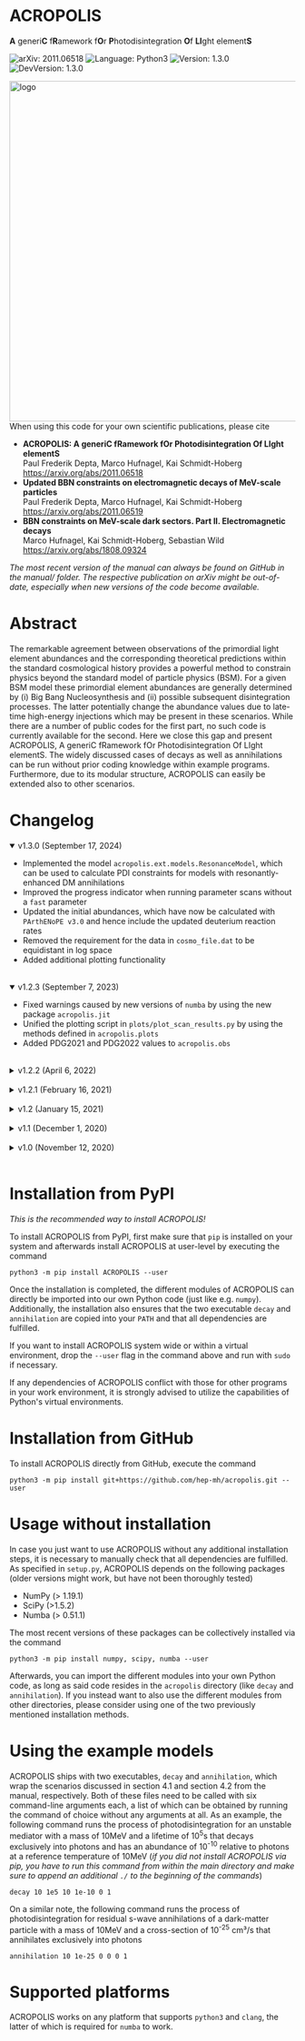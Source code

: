 # ACROPOLIS

**A** generi**C** f**R**amework f**O**r **P**hotodisintegration **O**f **LI**ght element**S**

![arXiv: 2011.06518](https://img.shields.io/badge/arXiv-2011.06518-red.svg?style=flat-square)
![Language: Python3](https://img.shields.io/badge/Language-Python3-blue.svg?style=flat-square)
![Version: 1.3.0](https://img.shields.io/badge/Current_Version-1.3.0-green.svg?style=flat-square)
![DevVersion: 1.3.0](https://img.shields.io/badge/Current_Dev_Version-1.3.0-orange.svg?style=flat-square)

<img src="https://acropolis.hepforge.org/ACROPOLIS.png" alt="logo" width="600"/><br />
When using this code for your own scientific publications, please cite

- **ACROPOLIS: A generiC fRamework fOr Photodisintegration Of LIght elementS**\
  Paul Frederik Depta, Marco Hufnagel, Kai Schmidt-Hoberg\
  https://arxiv.org/abs/2011.06518
- **Updated BBN constraints on electromagnetic decays of MeV-scale particles**\
  Paul Frederik Depta, Marco Hufnagel, Kai Schmidt-Hoberg\
  https://arxiv.org/abs/2011.06519
- **BBN constraints on MeV-scale dark sectors. Part II. Electromagnetic decays**\
  Marco Hufnagel, Kai Schmidt-Hoberg, Sebastian Wild\
  https://arxiv.org/abs/1808.09324

*The most recent version of the manual can always be found on GitHub in the manual/ folder. The respective publication on arXiv might be out-of-date, especially when new versions of the code become available.*

# Abstract

The remarkable agreement between observations of the primordial light element abundances and the corresponding theoretical predictions within the standard cosmological history provides a powerful method to constrain physics beyond the standard model of particle physics (BSM). For a given BSM model these primordial element abundances are generally determined by (i) Big Bang Nucleosynthesis and (ii) possible subsequent disintegration processes. The latter potentially change the abundance values due to late-time high-energy injections which may be present in these scenarios. While there are a number of public codes for the first part, no such code is currently available for the second. Here we close this gap and present ACROPOLIS, A generiC fRamework fOr Photodisintegration Of LIght elementS. The widely discussed cases of decays as well as annihilations can be run without prior coding knowledge within example programs. Furthermore, due to its modular structure, ACROPOLIS can easily be extended also to other scenarios.

# Changelog

<details open>
<summary>v1.3.0 (September 17, 2024)</summary>

- Implemented the model ``acropolis.ext.models.ResonanceModel``, which can be used to calculate PDI constraints for models with resonantly-enhanced DM annihilations
- Improved the progress indicator when running parameter scans without a ``fast`` parameter
- Updated the initial abundances, which have now be calculated with ``PArthENoPE v3.0`` and hence include the updated deuterium reaction rates
- Removed the requirement for the data in ``cosmo_file.dat`` to be equidistant in log space
- Added additional plotting functionality

</details><br />

<details open>
<summary>v1.2.3 (September 7, 2023)</summary>

 - Fixed warnings caused by new versions of ``numba`` by using the new package ``acropolis.jit``
 - Unified the plotting script in ``plots/plot_scan_results.py`` by using the methods defined in ``acropolis.plots``
 - Added PDG2021 and PDG2022 values to ``acropolis.obs``
</details><br />

<details>
<summary>v1.2.2 (April 6, 2022)</summary>

 - Implemented fixes for the issues #10 and #11 on GitHub
 - Made some initial plotting functions available in ``acropolis.plots``, which can be used to easily plot the results of parameter scans
 - Improved the output that is printed to the screen (especially for parameter scans if ``verbose=True``)
 - Updated the neutron lifetime to the PDG 2020 recommended value
 - Included some example files, e.g. for parameter scans, in the directory examples/
 - Included a new c-file ./tools/create_sm_abundance_file.c, which can be used with [``AlterBBN``](https://alterbbn.hepforge.org/) to generate the file ``abundance_file.dat`` for sm.tar.gz
 - Fixed a bug that prohibited running 2d parameter scans without 'fast' parameters
 - Fixed a bug that caused INFO messages to be printed even for ``verbose=False``
</details><br />

<details>
<summary>v1.2.1 (February 16, 2021)</summary>

 - Fixed a bug in ``DecayModel``. Results that have been obtained with older versions can be corrected by multiplying the parameter ``n0a`` with an additional factor ``2.7012``. All results of our papers remain unchanged.
 - Updated the set of initial abundances to the most recent values returned by [``AlterBBN``](https://alterbbn.hepforge.org/) v2.2 (explicitly, we used ``failsafe=12``)
</details><br />

<details>
<summary>v1.2 (January 15, 2021)</summary>

 - Speed improvements when running non-thermal nucleosynthesis (by a factor 7)
 - Modified the directory structure by moving ./data to ./acropolis/data to transform ``ACROPOLIS`` into a proper package, which can be installed via ``python3 -m pip install . --user`` (also putting the executables ``decay`` and ``annihilation`` into your ``PATH``)
 - Added the decay of neutrons and tritium to the calculation
 - For AnnihilationModel, it is now possible to freely choose the dark-matter density parameter (default is 0.12)
</details><br />


<details>
<summary>v1.1 (December 1, 2020)</summary>

 - For the source terms it is now possible to specify arbitrary monochromatic and continuous contributions, meaning that the latter one is no longer limited to only final-state radiation of photons
 - By including additional JIT compilation steps, the runtime without database files was drastically decreased (by approximately a factor 15)
 - The previously mentioned performance improvements also allowed to drop the large database files alltogether, which results in a better user experience (all database files are now part of the git repo and no additional download is required) and a significantly reduced RAM usage (&#x223C;900MB &#x2192; &#x223C;20MB)
 - Fixed a bug, which could lead to NaNs when calculating heavily suppressed spectra with E<sub>0</sub> &#x226B; me<sup>2</sup>/(22T)
 - Added a unified way to print the final abundances in order to declutter the wrapper scripts. This makes it easier to focus on the actual important parts when learning how to use ``ACROPOLIS``
 - Moved from bytecode to simple text files for the remaining database file, as the former leads to unexpected behaviour on some machines
 - Added additional info and warning messages for the user's convenience
</details><br />

<details>
<summary>v1.0 (November 12, 2020)</summary>

 - Initial release
</details><br />

# Installation from PyPI

*This is the recommended way to install ACROPOLIS!*

To install ACROPOLIS from PyPI, first make sure that ``pip`` is installed on your system and afterwards install ACROPOLIS at user-level by executing the command

```
python3 -m pip install ACROPOLIS --user
```

Once the installation is completed, the different modules of ACROPOLIS can directly be imported into our own Python code (just like e.g. ``numpy``). Additionally, the installation also ensures that the two executable ``decay`` and ``annihilation`` are copied into your ``PATH`` and that all dependencies are fulfilled.

If you want to install ACROPOLIS system wide or within a virtual environment, drop the ``--user`` flag in the command above and run with ``sudo`` if necessary.

If any dependencies of ACROPOLIS conflict with those for other programs in your work environment, it is strongly advised to utilize the capabilities of Python's virtual environments.


# Installation from GitHub

To install ACROPOLIS directly from GitHub, execute the command

```
python3 -m pip install git+https://github.com/hep-mh/acropolis.git --user
```

# Usage without installation

In case you just want to use ACROPOLIS without any additional installation steps, it is necessary to manually check that all dependencies are fulfilled. As specified in ``setup.py``, ACROPOLIS depends on the following packages (older versions might work, but have not been thoroughly tested)

 - NumPy (> 1.19.1)
 - SciPy (>1.5.2)
 - Numba (> 0.51.1)

The most recent versions of these packages can be collectively installed via the command

```
python3 -m pip install numpy, scipy, numba --user
```

Afterwards, you can import the different modules into your own Python code, as long as said code resides in the ``acropolis`` directory (like ``decay`` and ``annihilation``). If you instead want to also use the different modules from other directories, please consider using one of the two previously mentioned installation methods.


# Using the example models

ACROPOLIS ships with two executables, ``decay`` and ``annihilation``, which wrap the scenarios discussed in section 4.1 and section 4.2 from the manual, respectively. Both of these files need to be called with six command-line arguments each, a list of which can be obtained by running the command of choice without any arguments at all. As an example, the following command runs the process of photodisintegration for an unstable mediator with a mass of 10MeV and a lifetime of 10<sup>5</sup>s that decays exclusively into photons and has an abundance of 10<sup>-10</sup> relative to photons at a reference temperature of 10MeV (*if you did not install ACROPOLIS via pip, you have to run this command from within the main directory and make sure to append an additional ``./`` to the beginning of the commands*)

```
decay 10 1e5 10 1e-10 0 1
```

On a similar note, the following command runs the process of photodisintegration for residual s-wave annihilations of a dark-matter particle with a mass of 10MeV and a cross-section of 10<sup>-25</sup> cm³/s that annihilates exclusively into photons

```
annihilation 10 1e-25 0 0 0 1
```

# Supported platforms

ACROPOLIS works on any platform that supports ``python3`` and ``clang``, the latter of which is required for ``numba`` to work.
